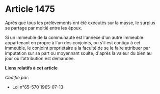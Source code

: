 # Article 1475

Après que tous les prélèvements ont été exécutés sur la masse, le surplus se partage par moitié entre les époux.

Si un immeuble de la communauté est l'annexe d'un autre immeuble appartenant en propre à l'un des conjoints, ou s'il est
contigu à cet immeuble, le conjoint propriétaire a la faculté de se le faire attribuer par imputation sur sa part ou
moyennant soulte, d'après la valeur du bien au jour où l'attribution est demandée.

**Liens relatifs à cet article**

_Codifié par_:

  - Loi n°65-570 1965-07-13
